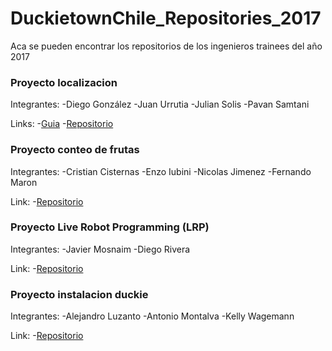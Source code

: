 # DuckietownChile_Repositories_2017

Aca se pueden encontrar los repositorios de los ingenieros trainees del año 2017

### Proyecto localizacion

Integrantes: -Diego González
             -Juan Urrutia
             -Julian Solis
             -Pavan Samtani
             
Links: -[Guia](https://github.com/dgonzalezd150/Duckietown)
       -[Repositorio](https://github.com/jurrutiag/Software)    
       
### Proyecto conteo de frutas

Integrantes: -Cristian Cisternas
             -Enzo Iubini
             -Nicolas Jimenez
             -Fernando Maron

Link: -[Repositorio](https://github.com/Cristiancmck/Software)

### Proyecto Live Robot Programming (LRP)

Integrantes: -Javier Mosnaim
             -Diego Rivera

Link: -[Repositorio](https://github.com/jamosnaim/LRP_Duckietown)

### Proyecto instalacion duckie

Integrantes: -Alejandro Luzanto
             -Antonio Montalva
             -Kelly Wagemann
             
Link: -[Repositorio](https://github.com/aluzanto/proyecto7)
